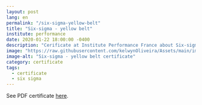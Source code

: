 ```yaml
---
layout: post
lang: en
permalink: "/six-sigma-yellow-belt"
title: "Six-sigma - yellow belt"
institute: performance
date: 2020-01-22 18:00:00 -0400
description: "Cerificate at Institute Performance France about Six-sigma - yellow belt."
image: "https://raw.githubusercontent.com/kelwynOliveira/Assets/main/img/certificates/licences-and-certifications/exchage-eigsi/six-sigma-yellow-belt.jpg"
image-alt: "Six-sigma - yellow belt certificate"
category: certificate
tags:
  - certificate
  - six sigma
---
```


See PDF certificate <a href="https://docs.google.com/viewer?url=https://raw.githubusercontent.com/kelwynOliveira/Assets/main/PDF/certificates/licences-and-certifications/{{page.institute}}{{page.permalink}}.pdf" target="_blank">here</a>.
